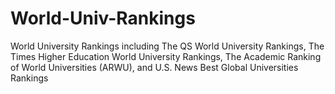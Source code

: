 # World-Univ-Rankings
World University Rankings including The QS World University Rankings, The Times Higher Education World University Rankings, The Academic Ranking of World Universities (ARWU), and U.S. News Best Global Universities Rankings

